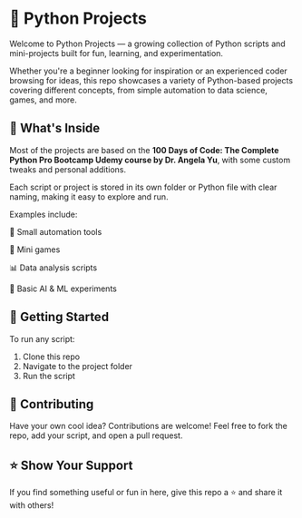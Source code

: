 # 🐍 Python Projects
Welcome to Python Projects — a growing collection of Python scripts and mini-projects built for fun, learning, and experimentation.  
  
Whether you're a beginner looking for inspiration or an experienced coder browsing for ideas, this repo showcases a variety of Python-based projects covering different concepts, from simple automation to data science, games, and more.

## 📁 What's Inside  

Most of the projects are based on the **100 Days of Code: The Complete Python Pro Bootcamp Udemy course by Dr. Angela Yu**, with some custom tweaks and personal additions.  

Each script or project is stored in its own folder or Python file with clear naming, making it easy to explore and run. 


Examples include:

🧮 Small automation tools  

🎲 Mini games  

📊 Data analysis scripts  

🤖 Basic AI & ML experiments  

## 🚀 Getting Started  


  
To run any script:  

1) Clone this repo
2) Navigate to the project folder
3) Run the script
   
## 📌 Contributing  
Have your own cool idea? Contributions are welcome! Feel free to fork the repo, add your script, and open a pull request.
  
## ⭐️ Show Your Support  
If you find something useful or fun in here, give this repo a ⭐️ and share it with others!
